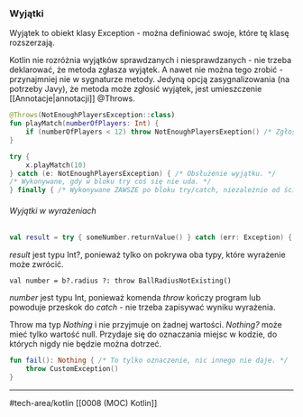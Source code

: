 ### Wyjątki
Wyjątek to obiekt klasy Exception - można definiować swoje, które tę klasę rozszerzają.

Kotlin nie rozróżnia wyjątków sprawdzanych i niesprawdzanych - nie trzeba deklarować, że metoda zgłasza wyjątek. A nawet nie można tego zrobić - przynajmniej nie w sygnaturze metody.
Jedyną opcją zasygnalizowania (na potrzeby Javy), że metoda może zgłosić wyjątek, jest umieszczenie [[Annotacje|annotacji]] @Throws.
```kotlin
@Throws(NotEnoughPlayersException::class)
fun playMatch(numberOfPlayers: Int) {
	if (numberOfPlayers < 12) throw NotEnoughPlayersExeption() /* Zgłoszenie wyjątku. */
}
```
```kotlin
try {
	x.playMatch(10)
} catch (e: NotEnoughPlayersException) { /* Obsłużenie wyjątku. */
/* Wykonywane, gdy w bloku try coś się nie uda. */ 
} finally { /* Wykonywane ZAWSZE po bloku try/catch, niezależnie od ścieżki. */ }
```
###### Wyjątki w wyrażeniach 
```kotlin
val result = try { someNumber.returnValue() } catch (err: Exception) { null } 
```
_result_ jest typu Int?, ponieważ tylko on pokrywa oba typy, które wyrażenie może zwrócić. 
```
val number = b?.radius ?: throw BallRadiusNotExisting()
```
_number_ jest typu Int, ponieważ komenda _throw_ kończy program lub powoduje przeskok do _catch_ - nie trzeba zapisywać wyniku wyrażenia.

Throw ma typ *Nothing* i nie przyjmuje on żadnej wartości. *Nothing?* może mieć tylko wartość null. Przydaje się do oznaczania miejsc w kodzie, do których nigdy nie będzie można dotrzeć.
```kotlin
fun fail(): Nothing { /* To tylko oznaczenie, nic innego nie daje. */
	throw CustomException()
}
```

---

#tech-area/kotlin 
[[0008 (MOC) Kotlin]]